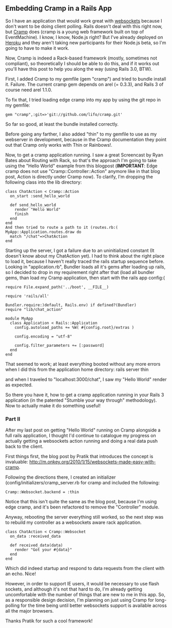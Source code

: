 ## Embedding Cramp in a Rails App

So I have an application that would work great with [websockets](http://websockets.org/) because I don't want to be doing client polling. Rails doesn't deal with this right now, but [Cramp](https://github.com/lifo/cramp) does (cramp is a young web framework built on top of EventMachine). I know, I know, Node.js right? But I've already deployed on [Heroku](http://www.heroku.com/) and they aren't taking new participants for their Node.js beta, so I'm going to have to make it work.

Now, Cramp is indeed a Rack-based framework (mostly, sometimes not compliant), so theoretically I should be able to do this, and if it works out you'll have this post to help you along the way (using Rails 3.0, BTW).

First, I added Cramp to my gemfile (gem "cramp") and tried to bundle install it. Failure. The current cramp gem depends on arel (= 0.3.3), and Rails 3 of course need arel 1.1.0.

To fix that, I tried loading edge cramp into my app by using the git repo in my gemfile:

    gem "cramp",:git=>'git://github.com/lifo/cramp.git'

So far so good, at least the bundle installed correctly.

Before going any farther, I also added "thin" to my gemfile to use as my webserver in development, because in the Cramp documentation they point out that Cramp only works with Thin or Rainbows!.

Now, to get a cramp application running. I saw a great Screencast by Ryan Bates about Routing with Rack, so that's the approach I'm going to take using the "Hello World" example from this blogpost (**IMPORTANT**: Edge cramp does not use "Cramp::Controller::Action" anymore like in that blog post, Action is directly under Cramp now). To clarify, I'm dropping the following class into the lib directory:

    class ChatAction < Cramp::Action
      on_start :send_hello_world
    
      def send_hello_world
        render "Hello World"
        finish
      end
    end
    And then tried to route a path to it (routes.rb:( 
    MyApp::Application.routes.draw do
      match "/chat"=>ChatAction
    end

Starting up the server, I got a failure due to an uninitialized constant (It doesn't know about my ChatAction yet). I had to think about the right place to load it, because I haven't really traced the rails startup sequence before. Looking in "application.rb", Bundler loads all it's gems after loading up rails, so I decided to drop in my requirement right after that (load all bundler gems, than load my Cramp application, then start with the rails app config:( 

    require File.expand_path('../boot', __FILE__)

    require 'rails/all'
    
    Bundler.require:)default, Rails.env) if defined?(Bundler)
    require "lib/chat_action"
    
    module MyApp
      class Application < Rails::Application
        config.autoload_paths += %W( #{config.root}/extras )
        
        config.encoding = "utf-8"
    
        config.filter_parameters += [:password]
      end
    end
That seemed to work; at least everything booted without any more errors when I did this from the application home directory:
    rails server thin

and when I traveled to "localhost:3000/chat", I saw my "Hello World" render as expected.

So there you have it, how to get a cramp application running in your Rails 3 application (in the patented "Stumble your way through" methodology). Now to actually make it do something useful!

### Part II

After my last post on getting "Hello World" running on Cramp alongside a full rails application, I thought I'd continue to catalogue my progress on actually getting a websockets action running and doing a real data push back to the client.

First things first, the blog post by Pratik that introduces the concept is invaluable: http://m.onkey.org/2010/1/15/websockets-made-easy-with-cramp.

Following the directions there, I created an initializer (config/initializers/cramp_server.rb for cramp and included the following:

    Cramp::Websocket.backend = :thin

Notice that this isn't quite the same as the blog post, because I'm using edge cramp, and it's been refactored to remove the "Controller" module.

Anyway, rebooting the server everything still worked, so the next step was to rebuild my controller as a websockets aware rack application.

    class ChatAction < Cramp::Websocket
      on_data :received_data
    
      def received_data(data)
        render "Got your #{data}"
      end
    end

Which did indeed startup and respond to data requests from the client with an echo. Nice!

However, in order to support IE users, it would be necessary to use flash sockets, and although it's not that hard to do, I'm already getting uncomfortable with the number of things that are new to me in this app. So, as a responsible design decision, I'm planning on just using Cramp for long-polling for the time being until better websockets support is available across all the major browsers. 

Thanks Pratik for such a cool framework!